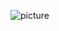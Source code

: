 
![picture](https://user-images.githubusercontent.com/48815706/88741226-f4bed980-d0f3-11ea-8552-477bc24dac66.png)

